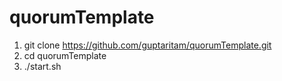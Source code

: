 # quorumTemplate

1. git clone https://github.com/guptaritam/quorumTemplate.git
2. cd quorumTemplate
3. ./start.sh
